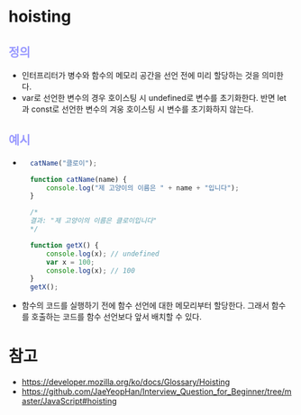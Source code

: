 # hoisting
## __<span style="color:#9999ff">정의</span>__
- 인터프리터가 병수와 함수의 메모리 공간을 선언 전에 미리 할당하는 것을 의미한다.
- var로 선언한 변수의 경우 호이스팅 시 undefined로 변수를 초기화한다. 반면 let과 const로 선언한 변수의 겨웅 호이스팅 시 변수를 초기화하지 않는다.
## __<span style="color:#9999ff">예시</span>__
- ``` js
    catName("클로이");

    function catName(name) {
        console.log("제 고양이의 이름은 " + name + "입니다");
    }

    /*
    결과: "제 고양이의 이름은 클로이입니다"
    */

    function getX() {
        console.log(x); // undefined
        var x = 100;
        console.log(x); // 100
    }
    getX();
- 함수의 코드를 실행하기 전에 함수 선언에 대한 메모리부터 할당한다. 그래서 함수를 호출하는 코드를 함수 선언보다 앞서 배치할 수 있다.
# 참고
- https://developer.mozilla.org/ko/docs/Glossary/Hoisting
- https://github.com/JaeYeopHan/Interview_Question_for_Beginner/tree/master/JavaScript#hoisting